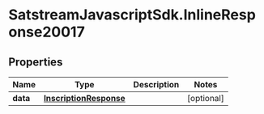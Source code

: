 # SatstreamJavascriptSdk.InlineResponse20017

## Properties
Name | Type | Description | Notes
------------ | ------------- | ------------- | -------------
**data** | [**InscriptionResponse**](InscriptionResponse.md) |  | [optional] 
